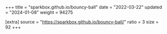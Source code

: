 +++
title = "sparkbox.github.io/bouncy-ball"
date = "2022-03-22"
updated = "2024-01-08"
weight = 94275

[extra]
source = "https://sparkbox.github.io/bouncy-ball/"
ratio = 3
size = 92
+++
